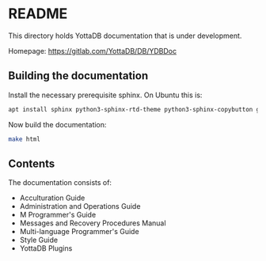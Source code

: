 
# README

This directory holds YottaDB documentation that is under development.

Homepage: https://gitlab.com/YottaDB/DB/YDBDoc

## Building the documentation

Install the necessary prerequisite sphinx. On Ubuntu this is:

```sh
apt install sphinx python3-sphinx-rtd-theme python3-sphinx-copybutton graphviz
```

Now build the documentation:

```sh
make html
```

## Contents

The documentation consists of:

 - Acculturation Guide
 - Administration and Operations Guide
 - M Programmer's Guide
 - Messages and Recovery Procedures Manual
 - Multi-language Programmer's Guide
 - Style Guide
 - YottaDB Plugins
